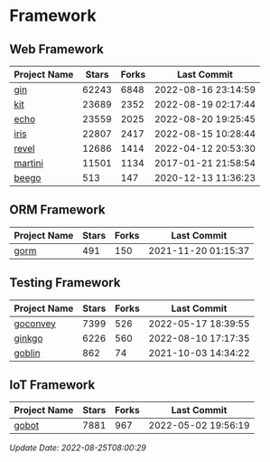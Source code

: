 # Framework

## Web Framework
| Project Name | Stars | Forks | Last Commit |
| ------------ | ----- | ----- | ----------- |
| [gin](https://github.com/gin-gonic/gin) | 62243 | 6848 | 2022-08-16 23:14:59 |
| [kit](https://github.com/go-kit/kit) | 23689 | 2352 | 2022-08-19 02:17:44 |
| [echo](https://github.com/labstack/echo) | 23559 | 2025 | 2022-08-20 19:25:45 |
| [iris](https://github.com/kataras/iris) | 22807 | 2417 | 2022-08-15 10:28:44 |
| [revel](https://github.com/revel/revel) | 12686 | 1414 | 2022-04-12 20:53:30 |
| [martini](https://github.com/go-martini/martini) | 11501 | 1134 | 2017-01-21 21:58:54 |
| [beego](https://github.com/astaxie/beego) | 513 | 147 | 2020-12-13 11:36:23 |

## ORM Framework
| Project Name | Stars | Forks | Last Commit |
| ------------ | ----- | ----- | ----------- |
| [gorm](https://github.com/jinzhu/gorm) | 491 | 150 | 2021-11-20 01:15:37 |

## Testing Framework
| Project Name | Stars | Forks | Last Commit |
| ------------ | ----- | ----- | ----------- |
| [goconvey](https://github.com/smartystreets/goconvey) | 7399 | 526 | 2022-05-17 18:39:55 |
| [ginkgo](https://github.com/onsi/ginkgo) | 6226 | 560 | 2022-08-10 17:17:35 |
| [goblin](https://github.com/franela/goblin) | 862 | 74 | 2021-10-03 14:34:22 |

## IoT Framework
| Project Name | Stars | Forks | Last Commit |
| ------------ | ----- | ----- | ----------- |
| [gobot](https://github.com/hybridgroup/gobot) | 7881 | 967 | 2022-05-02 19:56:19 |

*Update Date: 2022-08-25T08:00:29*
